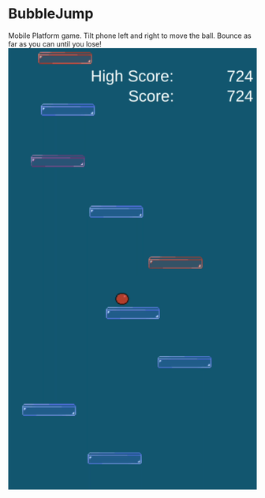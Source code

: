 # BubbleJump
Mobile Platform game.
Tilt phone left and right to move the ball. Bounce as far as you can until you lose!
![Farmers Market Finder Demo](Capture.png)
